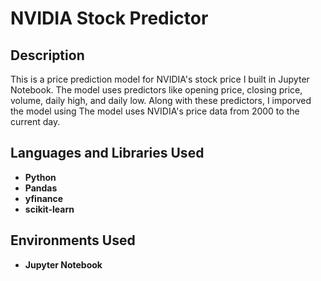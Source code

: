 <h1>NVIDIA Stock Predictor</h1>

<h2>Description</h2>
This is a price prediction model for NVIDIA's stock price I built in Jupyter Notebook. The model uses predictors like opening price, closing price, volume, daily high, and daily low. Along with these predictors, I imporved the model using The model uses NVIDIA's price data from 2000 to the current day. 
<br />


<h2>Languages and Libraries Used</h2>

- <b>Python</b> 
- <b>Pandas</b>
- <b>yfinance</b>
- <b>scikit-learn</b>


<h2>Environments Used </h2>

- <b>Jupyter Notebook</b>
<!--
 ```diff
- text in red
+ text in green
! text in orange
# text in gray
@@ text in purple (and bold)@@
```
--!>
